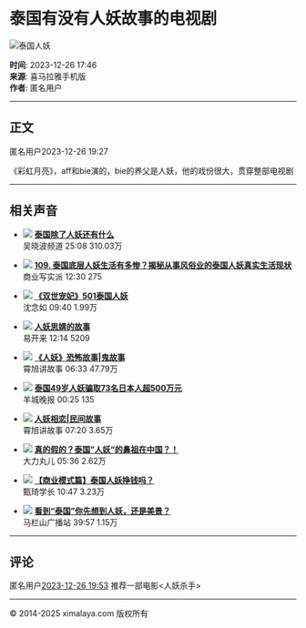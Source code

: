# 泰国有没有人妖故事的电视剧

![泰国人妖](https://imagev2.xmcdn.com/storages/4fab-audiofreehighqps/6F/A2/CKwRIJEFA4mXAAArcgDePsCY.png)

**时间**: 2023-12-26 17:46  
**来源**: 喜马拉雅手机版  
**作者**: 匿名用户  

---

## 正文

匿名用户2023-12-26 19:27

《彩虹月亮》，aff和bie演的，bie的养父是人妖，他的戏份很大，贯穿整部电视剧

---

## 相关声音

- ![](http://imagev2.xmcdn.com/group9/M05/33/D5/wKgDZlWTeKfgdqYbAArO7X1ML0w087.jpg!op_type=3&columns=180&rows=180) **[泰国除了人妖还有什么](https://m.ximalaya.com/sound/11878358)**  
  吴晓波频道 25:08 310.03万

- ![](http://imagev2.xmcdn.com/storages/13d7-audiofreehighqps/AA/34/GKwRIaIIL2BbAAFCdAIZgGHq.jpeg!op_type=3&columns=180&rows=180) **[109. 泰国底层人妖生活有多惨？揭秘从事风俗业的泰国人妖真实生活现状](https://m.ximalaya.com/sound/720990516)**  
  商业写实派 12:30 275

- ![](http://imagev2.xmcdn.com/group69/M06/B4/E7/wKgMb12yoWKBO3J6AApzFVbVgAs986.jpg!op_type=3&columns=180&rows=180) **[《双世宠妃》501泰国人妖](https://m.ximalaya.com/sound/261765420)**  
  沈念如 09:40 1.99万

- ![](http://imagev2.xmcdn.com/storages/9bf9-audiofreehighqps/28/0B/GKwRIUEIm4euAAFl3AJAT99z.png!op_type=3&columns=180&rows=180) **[人妖思婧的故事](https://m.ximalaya.com/sound/669038021)**  
  易开来 12:14 5209

- ![](http://imagev2.xmcdn.com/group74/M02/2E/F8/wKgO0l6cMZ6Tg98GAAG8JNH9GPU032.jpg!op_type=3&columns=180&rows=180) **[《人妖》恐怖故事|鬼故事](https://m.ximalaya.com/sound/360515069)**  
  霄旭讲故事 06:33 47.79万

- ![](http://imagev2.xmcdn.com/storages/7255-audiofreehighqps/E9/C2/GKwRIJIHZj1tAAEDiQHdbzNX.jpeg!op_type=3&columns=180&rows=180) **[泰国49岁人妖骗取73名日本人超500万元](https://m.ximalaya.com/sound/750097883)**  
  羊城晚报 00:25 135

- ![](http://imagev2.xmcdn.com/storages/d000-audiofreehighqps/73/F2/GKwRIUEIYdMNAAiOQwIqejlP.jpeg!op_type=3&columns=180&rows=180) **[人妖相恋|民间故事](https://m.ximalaya.com/sound/641997318)**  
  霄旭讲故事 07:20 3.65万

- ![](http://imagev2.xmcdn.com/group73/M04/AE/65/wKgO216EU5DhyOHCAAN16A0sV5U496.jpg!op_type=3&columns=180&rows=180) **[真的假的？泰国”人妖“的鼻祖在中国？！](https://m.ximalaya.com/sound/749982916)**  
  大力丸儿 05:36 2.62万

- ![](http://imagev2.xmcdn.com/group74/M08/11/29/wKgO0l5YtYKTR0w2AAJiwX9tyIs079.jpg!op_type=3&columns=180&rows=180) **[【商业模式篇】泰国人妖挣钱吗？](https://m.ximalaya.com/sound/262573321)**  
  甄琦学长 10:47 3.23万

- ![](http://imagev2.xmcdn.com/storages/e9bf-audiofreehighqps/6C/CF/GMCoOR8JdpQcAAh-qgKaMVkz.jpeg!op_type=3&columns=180&rows=180) **[看到“泰国”你先想到人妖，还是美景？](https://m.ximalaya.com/sound/699373984)**  
  马栏山广播站 39:57 1.15万

---

## 评论

匿名用户[2023-12-26 19:53](https://m.ximalaya.com/ask/a22461460)
推荐一部电影<人妖杀手>

---

© 2014-2025 ximalaya.com 版权所有